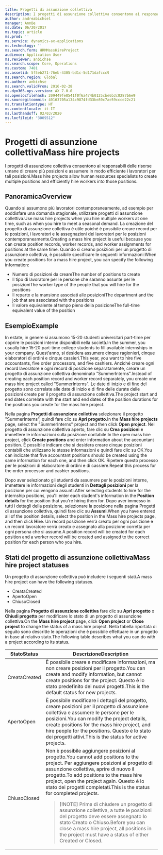 ```yaml
---
title: Progetti di assunzione collettiva
description: I progetti di assunzione collettiva consentono ai responsabili delle risorse umane di creare più posizioni e assumere in modo efficiente i lavoratori per tali posizioni.
author: andreabichsel
manager: AnnBe
ms.date: 06/20/2017
ms.topic: article
ms.prod: ''
ms.service: dynamics-ax-applications
ms.technology: ''
ms.search.form: HRMMassHireProject
audience: Application User
ms.reviewer: anbichse
ms.search.scope: Core, Operations
ms.custom: 7481
ms.assetid: 5f5eb271-76eb-4305-bd1c-5d171dafccc9
ms.search.region: Global
ms.author: anbichse
ms.search.validFrom: 2016-02-28
ms.dyn365.ops.version: AX 7.0.0
ms.openlocfilehash: 209449fe8541f0f6a474b0125cbe6b3c0287b6e9
ms.sourcegitcommit: 40163705a134c9874fd33be80c7ae59ccce22c21
ms.translationtype: HT
ms.contentlocale: it-IT
ms.lasthandoff: 02/03/2020
ms.locfileid: "3009512"
---
```

# <a name="mass-hire-projects"></a><span data-ttu-id="9d478-103">Progetti di assunzione collettiva</span><span class="sxs-lookup"><span data-stu-id="9d478-103">Mass hire projects</span></span>



<span data-ttu-id="9d478-104">I progetti di assunzione collettiva consentono ai responsabili delle risorse umane di creare più posizioni e assumere in modo efficiente i lavoratori per tali posizioni.</span><span class="sxs-lookup"><span data-stu-id="9d478-104">Mass hire projects allow human resources specialists to create multiple positions and efficiently hire workers into those positions.</span></span>

## <a name="overview"></a><span data-ttu-id="9d478-105">Panoramica</span><span class="sxs-lookup"><span data-stu-id="9d478-105">Overview</span></span>

<span data-ttu-id="9d478-106">Quando si assumono più lavoratori contemporaneamente, ad esempio per soddisfare una domanda stagionale, utilizzare progetti di assunzione collettiva.</span><span class="sxs-lookup"><span data-stu-id="9d478-106">Use mass hire projects when you hire multiple workers at one time, such as when you hire to meet a seasonal demand.</span></span> <span data-ttu-id="9d478-107">La creazione del progetto di assunzione collettiva è utile poiché è possibile creare record per le posizioni, i lavoratori e le assegnazioni dei lavoratori per le posizioni contemporaneamente.</span><span class="sxs-lookup"><span data-stu-id="9d478-107">Creating a mass hire project is useful because you can create position records, worker records, and worker assignments for positions at the same time.</span></span> <span data-ttu-id="9d478-108">Quando si creano posizioni per un progetto di assunzione collettiva, è possibile specificare le seguenti informazioni:</span><span class="sxs-lookup"><span data-stu-id="9d478-108">When you create positions for a mass hire project, you can specify the following information:</span></span>

- <span data-ttu-id="9d478-109">Numero di posizioni da creare</span><span class="sxs-lookup"><span data-stu-id="9d478-109">The number of positions to create</span></span>
- <span data-ttu-id="9d478-110">Il tipo di lavoratore per le persone che saranno assunte per le posizioni</span><span class="sxs-lookup"><span data-stu-id="9d478-110">The worker type of the people that you will hire for the positions</span></span>
- <span data-ttu-id="9d478-111">Il reparto e la mansione associati alle posizioni</span><span class="sxs-lookup"><span data-stu-id="9d478-111">The department and the job that are associated with the positions</span></span>
- <span data-ttu-id="9d478-112">Il valore equivalente al tempo pieno della posizione</span><span class="sxs-lookup"><span data-stu-id="9d478-112">The full-time equivalent value of the position</span></span>

## <a name="example"></a><span data-ttu-id="9d478-113">Esempio</span><span class="sxs-lookup"><span data-stu-id="9d478-113">Example</span></span>

<span data-ttu-id="9d478-114">In estate, in genere si assumono 15-20 studenti universitari part-time per coprire le posizioni interne disponibili nella società.</span><span class="sxs-lookup"><span data-stu-id="9d478-114">In the summer, you usually hire 15-20 part-time college students to fill available internships in your company.</span></span> <span data-ttu-id="9d478-115">Quest'anno, si desidera assumere cinque ragionieri, cinque elaboratori di ordini e cinque cassieri.</span><span class="sxs-lookup"><span data-stu-id="9d478-115">This year, you want to hire five accountants, five order processors, and five cashiers.</span></span> <span data-ttu-id="9d478-116">Anziché creare ogni record lavoratore e ogni record di posizione separatamente, creare un progetto di assunzione collettiva denominato "SummerInterns".</span><span class="sxs-lookup"><span data-stu-id="9d478-116">Instead of creating each position record and worker record separately, you create one mass hire project called "SummerInterns".</span></span> <span data-ttu-id="9d478-117">Le date di inizio e di fine del progetto sono correlate alle date di inizio e di fine delle durate delle posizioni create per il progetto di assunzione collettiva.</span><span class="sxs-lookup"><span data-stu-id="9d478-117">The project start and end dates correlate with the start and end dates of the position durations for the positions you create for the mass hire project.</span></span>

<span data-ttu-id="9d478-118">Nella pagina **Progetti di assunzione collettiva** selezionare il progetto "SummerInterns", quindi fare clic su **Apri progetto**.</span><span class="sxs-lookup"><span data-stu-id="9d478-118">In the **Mass hire projects** page, select the "SummerInterns" project and then click **Open project**.</span></span> <span data-ttu-id="9d478-119">Nel progetto di assunzione collettiva aperto, fare clic su **Crea posizioni** e immettere le informazioni sulla posizione contabile.</span><span class="sxs-lookup"><span data-stu-id="9d478-119">In the open mass hire project, click **Create positions** and enter information about the accountant position.</span></span> <span data-ttu-id="9d478-120">È possibile indicare che si desidera creare cinque posizioni contabili che utilizzano le stesse informazioni e quindi fare clic su OK.</span><span class="sxs-lookup"><span data-stu-id="9d478-120">You can indicate that five accountant positions should be created using the same information for each one, and then click OK.</span></span> <span data-ttu-id="9d478-121">Ripetere questo processo per le posizioni di elaboratore di ordini e di cassiere.</span><span class="sxs-lookup"><span data-stu-id="9d478-121">Repeat this process for the order processor and cashier positions.</span></span>

<span data-ttu-id="9d478-122">Dopo aver selezionato gli studenti da assumere per le posizioni interne, immettere le informazioni degli studenti in **Dettagli posizioni** per la posizione per cui vengono assunti.</span><span class="sxs-lookup"><span data-stu-id="9d478-122">After selecting students to hire for the internship positions, you'll enter each student's information in the **Position details** for the position that you're hiring them for.</span></span> <span data-ttu-id="9d478-123">Dopo aver immesso in tutti i dettagli della posizione, selezionare la posizione nella pagina Progetti di assunzione collettiva, quindi fare clic su **Assumi**.</span><span class="sxs-lookup"><span data-stu-id="9d478-123">When you have entered all of the position details, select the position in the Mass hire projects page, and then click **Hire**.</span></span> <span data-ttu-id="9d478-124">Un record posizione verrà creato per ogni posizione e un record lavoratore verrà creato e assegnato alla posizione corretta per ogni persona che si assume.</span><span class="sxs-lookup"><span data-stu-id="9d478-124">A position record will be created for each position and a worker record will be created and assigned to the correct position for each person who you hire.</span></span>

## <a name="mass-hire-project-statuses"></a><span data-ttu-id="9d478-125">Stati del progetto di assunzione collettiva</span><span class="sxs-lookup"><span data-stu-id="9d478-125">Mass hire project statuses</span></span>

<span data-ttu-id="9d478-126">Un progetto di assunzione collettiva può includere i seguenti stati.</span><span class="sxs-lookup"><span data-stu-id="9d478-126">A mass hire project can have the following statuses.</span></span>

- <span data-ttu-id="9d478-127">Creata</span><span class="sxs-lookup"><span data-stu-id="9d478-127">Created</span></span>
- <span data-ttu-id="9d478-128">Aperto</span><span class="sxs-lookup"><span data-stu-id="9d478-128">Open</span></span>
- <span data-ttu-id="9d478-129">Chiuso</span><span class="sxs-lookup"><span data-stu-id="9d478-129">Closed</span></span>

<span data-ttu-id="9d478-130">Nella pagina **Progetto di assunzione collettiva** fare clic su **Apri progetto** o **Chiudi progetto** per modificare lo stato di un progetto di assunzione collettiva.</span><span class="sxs-lookup"><span data-stu-id="9d478-130">On the **Mass hire project** page, click **Open project** or **Close project** to change the status of a mass hire project.</span></span> <span data-ttu-id="9d478-131">Nella tabella riportata di seguito sono descritte le operazioni che è possibile effettuare in un progetto in base al relativo stato.</span><span class="sxs-lookup"><span data-stu-id="9d478-131">The following table describes what you can do with a project according to its status.</span></span>

<table>
<thead>
<tr>
<th><span data-ttu-id="9d478-132">Stato</span><span class="sxs-lookup"><span data-stu-id="9d478-132">Status</span></span></th>
<th><span data-ttu-id="9d478-133">Descrizione</span><span class="sxs-lookup"><span data-stu-id="9d478-133">Description</span></span></th>
</tr>
</thead>
<tbody>
<tr>
<td><span data-ttu-id="9d478-134">Creata</span><span class="sxs-lookup"><span data-stu-id="9d478-134">Created</span></span></td>
<td><span data-ttu-id="9d478-135">È possibile creare e modificare informazioni, ma non creare posizioni per il progetto.</span><span class="sxs-lookup"><span data-stu-id="9d478-135">You can create and modify information, but cannot create positions for the project.</span></span> <span data-ttu-id="9d478-136">Questo è lo stato predefinito dei nuovi progetti.</span><span class="sxs-lookup"><span data-stu-id="9d478-136">This is the default status for new projects.</span></span></td>
</tr>
<tr>
<td><span data-ttu-id="9d478-137">Aperto</span><span class="sxs-lookup"><span data-stu-id="9d478-137">Open</span></span></td>
<td><span data-ttu-id="9d478-138">È possibile modificare i dettagli del progetto, creare posizioni per il progetto di assunzione collettiva e assumere le persone per le posizioni.</span><span class="sxs-lookup"><span data-stu-id="9d478-138">You can modify the project details, create positions for the mass hire project, and hire people for the positions.</span></span> <span data-ttu-id="9d478-139">Questo è lo stato dei progetti attivi.</span><span class="sxs-lookup"><span data-stu-id="9d478-139">This is the status for active projects.</span></span></td>
</tr>
<tr>
<td><span data-ttu-id="9d478-140">Chiuso</span><span class="sxs-lookup"><span data-stu-id="9d478-140">Closed</span></span></td>
<td><span data-ttu-id="9d478-141">Non è possibile aggiungere posizioni al progetto.</span><span class="sxs-lookup"><span data-stu-id="9d478-141">You cannot add positions to the project.</span></span> <span data-ttu-id="9d478-142">Per aggiungere posizioni al progetto di assunzione collettiva, aprire di nuovo il progetto.</span><span class="sxs-lookup"><span data-stu-id="9d478-142">To add positions to the mass hire project, open the project again.</span></span> <span data-ttu-id="9d478-143">Questo è lo stato dei progetti completati.</span><span class="sxs-lookup"><span data-stu-id="9d478-143">This is the status for completed projects.</span></span>
<blockquote>[!NOTE] <span data-ttu-id="9d478-144">Prima di chiudere un progetto di assunzione collettiva, a tutte le posizioni del progetto deve essere assegnato lo stato Creato o Chiuso.</span><span class="sxs-lookup"><span data-stu-id="9d478-144">Before you can close a mass hire project, all positions in the project must have a status of either Created or Closed.</span></span></blockquote>
</td>
</tr>
</tbody>
</table>
